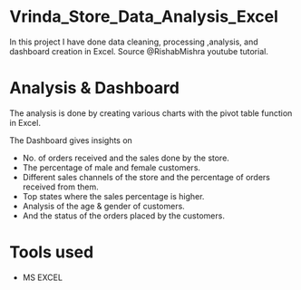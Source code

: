 # Vrinda_Store_Data_Analysis_Excel
 In this project I have done data cleaning, processing ,analysis, and dashboard creation in Excel. 
 Source @RishabMishra youtube tutorial.

 # Analysis & Dashboard
 The analysis is done by creating various charts with the  pivot table function in Excel.

The Dashboard gives insights on
- No. of orders received and the sales done by the store.
- The percentage of male and female customers.
- Different sales channels of the store and the percentage of orders received from them.
- Top states where the sales percentage is higher.
- Analysis of the age & gender of customers.
- And the status of the orders placed by the customers.

# Tools used
- MS EXCEL
